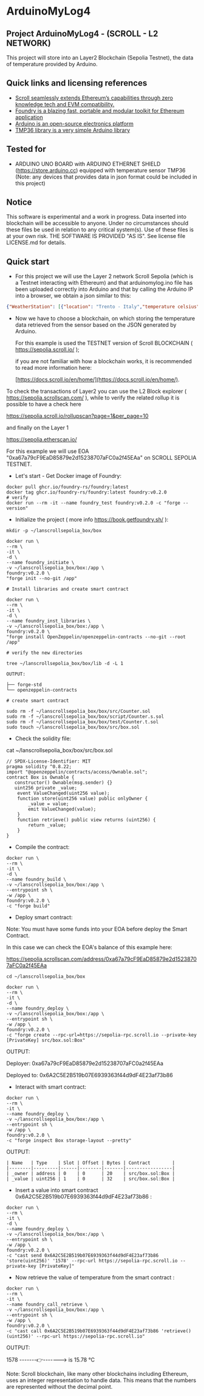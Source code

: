 ArduinoMyLog4
=============

## Project ArduinoMyLog4 - (SCROLL - L2 NETWORK)

This project will store into an Layer2 Blockchain (Sepolia Testnet), the data of temperature provided by Arduino.

## Quick links and licensing references

- [Scroll seamlessly extends Ethereum’s capabilities through zero knowledge tech and EVM compatibility.](https://scroll.io/)
- [Foundry is a blazing fast, portable and modular toolkit for Ethereum application](https://getfoundry.sh/)
- [Arduino is an open-source electronics platform](https://www.arduino.cc/)
- [TMP36 library is a very simple Arduino library](https://github.com/Isaacr100/TMP36/)

## Tested for

* ARDUINO UNO BOARD with ARDUINO ETHERNET SHIELD (https://store.arduino.cc) equipped with temperature sensor TMP36 
(Note: any devices that provides data in json format could be included in this project)


## Notice
This software is experimental and a work in progress. Data inserted into blockchain will be accessible to anyone.
Under no circumstances should these files be used in relation to any critical system(s).
Use of these files is at your own risk.
THE SOFTWARE IS PROVIDED "AS IS". See license file LICENSE.md for details.

## Quick start

* For this project we will use the Layer 2 network Scroll Sepolia (which is a Testnet interacting with Ethereum) and that arduinomylog.ino file has been uploaded correctly into Arduino and that by calling the Arduino IP into a browser, we obtain a json similar to this:
```json
{"WeatherStation": [{"location": "Trento - Italy","temperature celsius": "20.31","temperature fahrenheit": "68.56"}]}
```
* Now we have to choose a blockchain, on which storing the temperature data retrieved from the sensor based on the JSON generated by Arduino.

  For this example is used the TESTNET version of Scroll BLOCKCHAIN ( https://sepolia.scroll.io/ );
  
  if you are not familiar with how a blockchain works, it is recommended to read more information here:
  
  [https://docs.scroll.io/en/home/](https://docs.scroll.io/en/home/).
  
 To check the transactions of Layer2 you can use the L2 Block explorer ( https://sepolia.scrollscan.com/ ), while to verify the related rollup it is possible to have a check here

 https://sepolia.scroll.io/rollupscan?page=1&per_page=10 
 
 and finally on the Layer 1

 https://sepolia.etherscan.io/

For this example we will use EOA "0xa67a79cF9EaD85879e2d15238707aFC0a2f45EAa" on SCROLL SEPOLIA TESTNET.

* Let's start - Get Docker image of Foundry:
```shell
docker pull ghcr.io/foundry-rs/foundry:latest
docker tag ghcr.io/foundry-rs/foundry:latest foundry:v0.2.0
# verify
docker run --rm -it --name foundry_test foundry:v0.2.0 -c "forge --version"
```

* Initialize the project ( more info https://book.getfoundry.sh/ ):
```shell
mkdir -p ~/lanscrollsepolia_box/box

docker run \
--rm \
-it \
-d \
--name foundry_initiate \
-v ~/lanscrollsepolia_box/box:/app \
foundry:v0.2.0 \
"forge init --no-git /app"

# Install libraries and create smart contract

docker run \
--rm \
-it \
-d \
--name foundry_inst_libraries \
-v ~/lanscrollsepolia_box/box:/app \
foundry:v0.2.0 \
"forge install OpenZeppelin/openzeppelin-contracts --no-git --root /app"

# verify the new directories

tree ~/lanscrollsepolia_box/box/lib -d -L 1

OUTPUT:

├── forge-std
└── openzeppelin-contracts

# create smart contract

sudo rm -f ~/lanscrollsepolia_box/box/src/Counter.sol
sudo rm -f ~/lanscrollsepolia_box/box/script/Counter.s.sol
sudo rm -f ~/lanscrollsepolia_box/box/test/Counter.t.sol
sudo touch ~/lanscrollsepolia_box/box/src/box.sol
```

* Check the solidity file:

cat ~/lanscrollsepolia_box/box/src/box.sol

```solidity
// SPDX-License-Identifier: MIT
pragma solidity ^0.8.22;
import "@openzeppelin/contracts/access/Ownable.sol";
contract Box is Ownable {
   constructor() Ownable(msg.sender) {}
   uint256 private _value;
    event ValueChanged(uint256 value);
    function store(uint256 value) public onlyOwner {
        _value = value;
        emit ValueChanged(value);
    }
    function retrieve() public view returns (uint256) {
        return _value;
    }
}
```
* Compile the contract:
```shell
docker run \
--rm \
-it \
-d \
--name foundry_build \
-v ~/lanscrollsepolia_box/box:/app \
--entrypoint sh \
-w /app \
foundry:v0.2.0 \
-c "forge build"
```

* Deploy smart contract:

Note: You must have some funds into your EOA before deploy the Smart Contract.

In this case we can check the EOA's balance of this example here:

https://sepolia.scrollscan.com/address/0xa67a79cF9EaD85879e2d15238707aFC0a2f45EAa

```shell
cd ~/lanscrollsepolia_box/box

docker run \
--rm \
-it \
-d \
--name foundry_deploy \
-v ~/lanscrollsepolia_box/box:/app \
--entrypoint sh \
-w /app \
foundry:v0.2.0 \
-c "forge create --rpc-url=https://sepolia-rpc.scroll.io --private-key [PrivateKey] src/box.sol:Box"
```
OUTPUT:

Deployer: 0xa67a79cF9EaD85879e2d15238707aFC0a2f45EAa

Deployed to: 0x6A2C5E2B519b07E6939363f44d9dF4E23af73b86

* Interact with smart contract:
```shell
docker run \
--rm \
-it \
--name foundry_deploy \
-v ~/lanscrollsepolia_box/box:/app \
--entrypoint sh \
-w /app \
foundry:v0.2.0 \
-c "forge inspect Box storage-layout --pretty"
```
OUTPUT:

```shell
| Name   | Type    | Slot | Offset | Bytes | Contract        |
|--------|---------|------|--------|-------|-----------------|
| _owner | address | 0    | 0      | 20    | src/box.sol:Box |
| _value | uint256 | 1    | 0      | 32    | src/box.sol:Box |
```

* Insert a value into smart contract 0x6A2C5E2B519b07E6939363f44d9dF4E23af73b86 :
```shell
docker run \
--rm \
-it \
-d \
--name foundry_deploy \
-v ~/lanscrollsepolia_box/box:/app \
--entrypoint sh \
-w /app \
foundry:v0.2.0 \
-c "cast send 0x6A2C5E2B519b07E6939363f44d9dF4E23af73b86 'store(uint256)' '1578' --rpc-url https://sepolia-rpc.scroll.io --private-key [PrivateKey]"
```

* Now retrieve the value of temperature from the smart contract :
```shell
docker run \
--rm \
-it \
--name foundry_call_retrieve \
-v ~/lanscrollsepolia_box/box:/app \
--entrypoint sh \
-w /app \
foundry:v0.2.0 \
-c "cast call 0x6A2C5E2B519b07E6939363f44d9dF4E23af73b86 'retrieve()(uint256)' --rpc-url https://sepolia-rpc.scroll.io"
```
OUTPUT:

1578 -------👉-------> is 15.78 °C

Note: Scroll blockchain, like many other blockchains including Ethereum, uses an integer representation to handle data. This means that the numbers are represented without the decimal point.






















